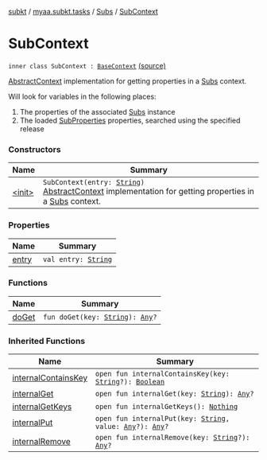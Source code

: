 [subkt](../../../index.md) / [myaa.subkt.tasks](../../index.md) / [Subs](../index.md) / [SubContext](./index.md)

# SubContext

`inner class SubContext : `[`BaseContext`](../../-base-context/index.md) [(source)](https://github.com/Myaamori/SubKt/blob/0.1.10/src/main/kotlin/myaa/subkt/tasks/plugin.kt#L444)

[AbstractContext](https://velocity.apache.org/engine/2.2/apidocs/org/apache/velocity/context/AbstractContext.html) implementation for getting properties in a [Subs](../index.md) context.

Will look for variables in the following places:

1. The properties of the associated [Subs](../index.md) instance
2. The loaded [SubProperties](../../-sub-properties/index.md) properties, searched using the specified release

### Constructors

| Name | Summary |
|---|---|
| [&lt;init&gt;](-init-.md) | `SubContext(entry: `[`String`](https://kotlinlang.org/api/latest/jvm/stdlib/kotlin/-string/index.html)`)`<br>[AbstractContext](https://velocity.apache.org/engine/2.2/apidocs/org/apache/velocity/context/AbstractContext.html) implementation for getting properties in a [Subs](../index.md) context. |

### Properties

| Name | Summary |
|---|---|
| [entry](entry.md) | `val entry: `[`String`](https://kotlinlang.org/api/latest/jvm/stdlib/kotlin/-string/index.html) |

### Functions

| Name | Summary |
|---|---|
| [doGet](do-get.md) | `fun doGet(key: `[`String`](https://kotlinlang.org/api/latest/jvm/stdlib/kotlin/-string/index.html)`): `[`Any`](https://kotlinlang.org/api/latest/jvm/stdlib/kotlin/-any/index.html)`?` |

### Inherited Functions

| Name | Summary |
|---|---|
| [internalContainsKey](../../-base-context/internal-contains-key.md) | `open fun internalContainsKey(key: `[`String`](https://kotlinlang.org/api/latest/jvm/stdlib/kotlin/-string/index.html)`?): `[`Boolean`](https://kotlinlang.org/api/latest/jvm/stdlib/kotlin/-boolean/index.html) |
| [internalGet](../../-base-context/internal-get.md) | `open fun internalGet(key: `[`String`](https://kotlinlang.org/api/latest/jvm/stdlib/kotlin/-string/index.html)`): `[`Any`](https://kotlinlang.org/api/latest/jvm/stdlib/kotlin/-any/index.html)`?` |
| [internalGetKeys](../../-base-context/internal-get-keys.md) | `open fun internalGetKeys(): `[`Nothing`](https://kotlinlang.org/api/latest/jvm/stdlib/kotlin/-nothing/index.html) |
| [internalPut](../../-base-context/internal-put.md) | `open fun internalPut(key: `[`String`](https://kotlinlang.org/api/latest/jvm/stdlib/kotlin/-string/index.html)`, value: `[`Any`](https://kotlinlang.org/api/latest/jvm/stdlib/kotlin/-any/index.html)`?): `[`Any`](https://kotlinlang.org/api/latest/jvm/stdlib/kotlin/-any/index.html)`?` |
| [internalRemove](../../-base-context/internal-remove.md) | `open fun internalRemove(key: `[`String`](https://kotlinlang.org/api/latest/jvm/stdlib/kotlin/-string/index.html)`?): `[`Any`](https://kotlinlang.org/api/latest/jvm/stdlib/kotlin/-any/index.html)`?` |
